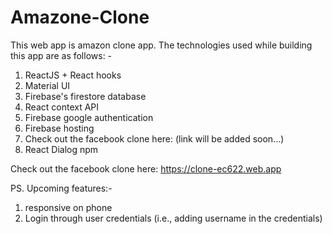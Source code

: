 # Amazone-Clone
This web app is amazon clone app. The technologies used while building this app are as follows: -
1. ReactJS + React hooks
1. Material UI
1. Firebase's firestore database
1. React context API
1. Firebase google authentication
1. Firebase hosting
1. Check out the facebook clone here: (link will be added soon...)
1. React Dialog npm

Check out the facebook clone here: https://clone-ec622.web.app

PS. Upcoming features:-
1. responsive on phone
1. Login through user credentials (i.e., adding username in the credentials)
